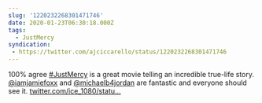 ```yaml
---
slug: '1220232268301471746'
date: 2020-01-23T06:30:18.000Z
tags:
  - JustMercy
syndication:
 - https://twitter.com/ajciccarello/status/1220232268301471746
---
```


100% agree [#JustMercy](/posts/tags/JustMercy) is a great movie telling an incredible true-life story. [@iamjamiefoxx](https://twitter.com/iamjamiefoxx) and [@michaelb4jordan](https://twitter.com/michaelb4jordan) are fantastic and everyone should see it. [twitter.com/ice_1080/statu…](https://twitter.com/ice_1080/status/1216546839484190721)
